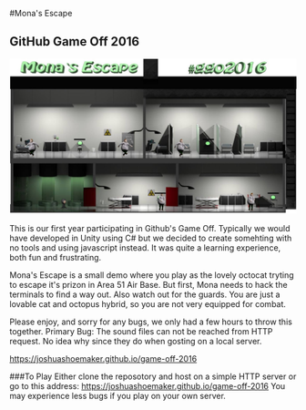 #Mona's Escape
## GitHub Game Off 2016

![GitHub Game Off 2016 Theme is Hacking, Modding, or Augmenting](https://github.com/joshuashoemaker/game-off-2016/blob/master/GameCapture.JPG)

This is our first year participating in Github's Game Off. Typically we would have developed in Unity using C# but we decided to create
somehting with no tools and using javascript instead. It was quite a learning experience, both fun and frustrating.

Mona's Escape is a small demo where you play as the lovely octocat tryting to escape it's prizon in Area 51 Air Base. But first, Mona
needs to hack the terminals to find a way out. Also watch out for the guards. You are just a lovable cat and octopus hybrid, so you
are not very equipped for combat.

Please enjoy, and sorry for any bugs, we only had a few hours to throw this together.
  Primary Bug: The sound files can not be reached from HTTP request. No idea why since they do when gosting on a local server.

https://joshuashoemaker.github.io/game-off-2016

###To Play
Either clone the reposotory and host on a simple HTTP server or go to this address: https://joshuashoemaker.github.io/game-off-2016
You may experience less bugs if you play on your own server.
